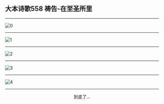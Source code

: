 
## 大本诗歌558 祷告-在至圣所里
        
<div id="aplayer0"></div>

---

<img alt="0" data-original="/data/d0558/0.png">

---

<img alt="1" data-original="/data/d0558/1.png">

---

<img alt="2" data-original="/data/d0558/2.png">

---

<img alt="3" data-original="/data/d0558/3.png">

---

<img alt="4" data-original="/data/d0558/4.png">

---

<p style="text-align: center">到底了...</p>

<script src="/js/dist-view.js"></script>

<script>
MAIN.id = 'd0558';
        
const ap0 = new APlayer({
    container: document.getElementById('aplayer0'),
    volume: 1,
    loop: 'none',
    preload: 'none',
    audio: [{
        name: '大本诗歌558.mp3',
        artist: '大本诗歌',
        url: 'https://res.wx.qq.com/voice/getvoice?mediaid=MzI0NTk3MDM5M18yMjQ3NDk0NTY4',
        cover: '/favicon'
    }]
});
</script>
